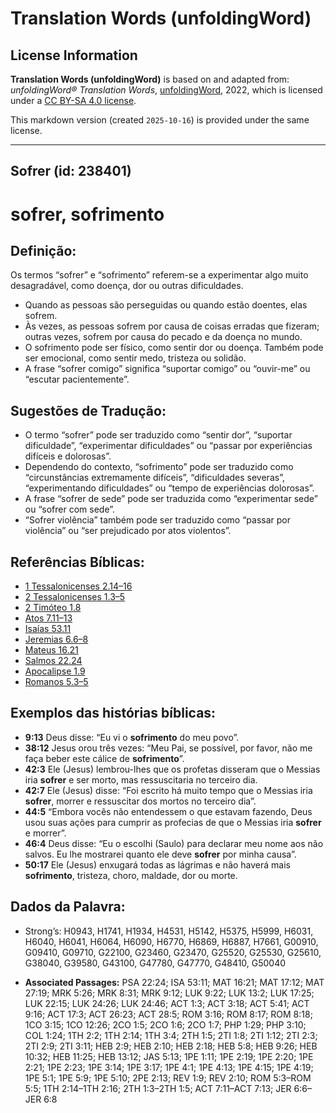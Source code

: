 # Translation Words (unfoldingWord)

## License Information

**Translation Words (unfoldingWord)** is based on and adapted from: _unfoldingWord® Translation Words_, [unfoldingWord](https://unfoldingword.org/utw), 2022, which is licensed under a [CC BY-SA 4.0 license](https://creativecommons.org/licenses/by-sa/4.0/legalcode.en).

This markdown version (created `2025-10-16`) is provided under the same license.



--------------------------------

## Sofrer (id: 238401)

sofrer, sofrimento
==================

Definição:
----------

Os termos “sofrer” e “sofrimento” referem\-se a experimentar algo muito desagradável, como doença, dor ou outras dificuldades.

* Quando as pessoas são perseguidas ou quando estão doentes, elas sofrem.
* Às vezes, as pessoas sofrem por causa de coisas erradas que fizeram; outras vezes, sofrem por causa do pecado e da doença no mundo.
* O sofrimento pode ser físico, como sentir dor ou doença. Também pode ser emocional, como sentir medo, tristeza ou solidão.
* A frase “sofrer comigo” significa “suportar comigo” ou “ouvir\-me” ou “escutar pacientemente”.

Sugestões de Tradução:
----------------------

* O termo “sofrer” pode ser traduzido como “sentir dor”, “suportar dificuldade”, “experimentar dificuldades” ou “passar por experiências difíceis e dolorosas”.
* Dependendo do contexto, “sofrimento” pode ser traduzido como “circunstâncias extremamente difíceis”, “dificuldades severas”, “experimentando dificuldades” ou “tempo de experiências dolorosas”.
* A frase “sofrer de sede” pode ser traduzida como “experimentar sede” ou “sofrer com sede”.
* “Sofrer violência” também pode ser traduzido como “passar por violência” ou “ser prejudicado por atos violentos”.

Referências Bíblicas:
---------------------

* [1 Tessalonicenses 2\.14–16](https://ref.ly/1Thess2:14-1Thess2:16)
* [2 Tessalonicenses 1\.3–5](https://ref.ly/2Thess1:3-2Thess1:5)
* [2 Timóteo 1\.8](https://ref.ly/2Tim1:8)
* [Atos 7\.11–13](https://ref.ly/Acts7:11-Acts7:13)
* [Isaías 53\.11](https://ref.ly/Isa53:11)
* [Jeremias 6\.6–8](https://ref.ly/Jer6:6-Jer6:8)
* [Mateus 16\.21](https://ref.ly/Matt16:21)
* [Salmos 22\.24](https://ref.ly/Ps22:24)
* [Apocalipse 1\.9](https://ref.ly/Rev1:9)
* [Romanos 5\.3–5](https://ref.ly/Rom5:3-Rom5:5)

Exemplos das histórias bíblicas:
--------------------------------

* **9:13** Deus disse: “Eu vi o **sofrimento** do meu povo”.
* **38:12** Jesus orou três vezes: “Meu Pai, se possível, por favor, não me faça beber este cálice de **sofrimento**”.
* **42:3** Ele (Jesus) lembrou\-lhes que os profetas disseram que o Messias iria **sofrer** e ser morto, mas ressuscitaria no terceiro dia.
* **42:7** Ele (Jesus) disse: “Foi escrito há muito tempo que o Messias iria **sofrer**, morrer e ressuscitar dos mortos no terceiro dia”.
* **44:5** “Embora vocês não entendessem o que estavam fazendo, Deus usou suas ações para cumprir as profecias de que o Messias iria **sofrer** e morrer”.
* **46:4** Deus disse: “Eu o escolhi (Saulo) para declarar meu nome aos não salvos. Eu lhe mostrarei quanto ele deve **sofrer** por minha causa”.
* **50:17** Ele (Jesus) enxugará todas as lágrimas e não haverá mais **sofrimento**, tristeza, choro, maldade, dor ou morte.

Dados da Palavra:
-----------------

* Strong’s: H0943, H1741, H1934, H4531, H5142, H5375, H5999, H6031, H6040, H6041, H6064, H6090, H6770, H6869, H6887, H7661, G00910, G09410, G09710, G22100, G23460, G23470, G25520, G25530, G25610, G38040, G39580, G43100, G47780, G47770, G48410, G50040

* **Associated Passages:** PSA 22:24; ISA 53:11; MAT 16:21; MAT 17:12; MAT 27:19; MRK 5:26; MRK 8:31; MRK 9:12; LUK 9:22; LUK 13:2; LUK 17:25; LUK 22:15; LUK 24:26; LUK 24:46; ACT 1:3; ACT 3:18; ACT 5:41; ACT 9:16; ACT 17:3; ACT 26:23; ACT 28:5; ROM 3:16; ROM 8:17; ROM 8:18; 1CO 3:15; 1CO 12:26; 2CO 1:5; 2CO 1:6; 2CO 1:7; PHP 1:29; PHP 3:10; COL 1:24; 1TH 2:2; 1TH 2:14; 1TH 3:4; 2TH 1:5; 2TI 1:8; 2TI 1:12; 2TI 2:3; 2TI 2:9; 2TI 3:11; HEB 2:9; HEB 2:10; HEB 2:18; HEB 5:8; HEB 9:26; HEB 10:32; HEB 11:25; HEB 13:12; JAS 5:13; 1PE 1:11; 1PE 2:19; 1PE 2:20; 1PE 2:21; 1PE 2:23; 1PE 3:14; 1PE 3:17; 1PE 4:1; 1PE 4:13; 1PE 4:15; 1PE 4:19; 1PE 5:1; 1PE 5:9; 1PE 5:10; 2PE 2:13; REV 1:9; REV 2:10; ROM 5:3–ROM 5:5; 1TH 2:14–1TH 2:16; 2TH 1:3–2TH 1:5; ACT 7:11–ACT 7:13; JER 6:6–JER 6:8

